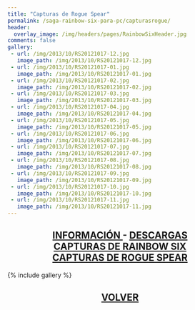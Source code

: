 ```yaml
---
title: "Capturas de Rogue Spear"
permalink: /saga-rainbow-six-para-pc/capturasrogue/
header:
  overlay_image: /img/headers/pages/RainbowSixHeader.jpg
comments: false
gallery:
 - url: /img/2013/10/RS20121017-12.jpg
   image_path: /img/2013/10/RS20121017-12.jpg
 - url: /img/2013/10/RS20121017-01.jpg
   image_path: /img/2013/10/RS20121017-01.jpg
 - url: /img/2013/10/RS20121017-02.jpg
   image_path: /img/2013/10/RS20121017-02.jpg
 - url: /img/2013/10/RS20121017-03.jpg
   image_path: /img/2013/10/RS20121017-03.jpg
 - url: /img/2013/10/RS20121017-04.jpg
   image_path: /img/2013/10/RS20121017-04.jpg
 - url: /img/2013/10/RS20121017-05.jpg
   image_path: /img/2013/10/RS20121017-05.jpg
 - url: /img/2013/10/RS20121017-06.jpg
   image_path: /img/2013/10/RS20121017-06.jpg
 - url: /img/2013/10/RS20121017-07.jpg
   image_path: /img/2013/10/RS20121017-07.jpg
 - url: /img/2013/10/RS20121017-08.jpg
   image_path: /img/2013/10/RS20121017-08.jpg
 - url: /img/2013/10/RS20121017-09.jpg
   image_path: /img/2013/10/RS20121017-09.jpg
 - url: /img/2013/10/RS20121017-10.jpg
   image_path: /img/2013/10/RS20121017-10.jpg
 - url: /img/2013/10/RS20121017-11.jpg
   image_path: /img/2013/10/RS20121017-11.jpg
---
```

<h2 style="text-align: center;"><strong><a href="/saga-rainbow-six-para-pc/informacion/">INFORMACIÓN </a>- <a href="/saga-rainbow-six-para-pc/descargar/">DESCARGAS</a><br>
<a href="/saga-rainbow-six-para-pc/capturasr6/">CAPTURAS DE RAINBOW SIX</a><br>
<a href="/saga-rainbow-six-para-pc/capturasrogue/">CAPTURAS DE ROGUE SPEAR</a></strong></h2>

{% include gallery %}

<h2 style="text-align: center;"><a href="/saga-rainbow-six-para-pc/"><strong>VOLVER</strong></a></h2>



